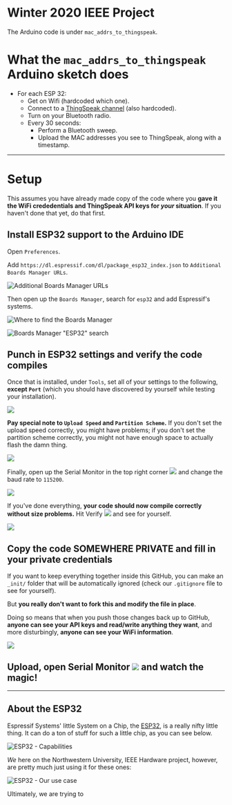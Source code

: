 # Winter 2020 IEEE Project

The Arduino code is under `mac_addrs_to_thingspeak`.

# What the `mac_addrs_to_thingspeak` Arduino sketch does

- For each ESP 32:
  - Get on Wifi (hardcoded which one).
  - Connect to a [ThingSpeak channel](https://thingspeak.com/) (also hardcoded).
  - Turn on your Bluetooth radio.
  - Every 30 seconds:
    - Perform a Bluetooth sweep.
    - Upload the MAC addresses you see to ThingSpeak, along with a timestamp.

----------------------------------------

# Setup

This assumes you have already made copy of the code where you **gave it the WiFi crededentials and ThingSpeak API keys for _your_ situation**. If you haven't done that yet, do that first.

## Install ESP32 support to the Arduino IDE

Open  `Preferences`.

Add `https://dl.espressif.com/dl/package_esp32_index.json` to `Additional Boards Manager URLs`.

![Additional Boards Manager URLs](imgs/esp32-additional-boards-manager-urls.png)

Then open up the `Boards Manager`, search for `esp32` and add Espressif's systems.

![Where to find the Boards Manager](imgs/esp32-where-to-find-boards-manager.png)

![Boards Manager "ESP32" search](imgs/esp32-boards-manager-search.png)

## Punch in ESP32 settings and verify the code compiles

Once that is installed, under `Tools`, set all of your settings to the following, **except `Port`** (which you should have discovered by yourself while testing your installation).

![](imgs/esp32-tools-settings.png)

**Pay special note to `Upload Speed` and `Partition Scheme`.** If you don't set the upload speed correctly, you might have problems; if you don't set the partition scheme correctly, you might not have enough space to actually flash the damn thing.

![](imgs/esp32-tools-settings_important.png)

Finally, open up the Serial Monitor in the top right corner ![](imgs/esp32-serial-monitor.png) and change the baud rate  to `115200`.

![](imgs/esp32-serial-monitor-baud-rate.png)

If you've done everything, **your code should now compile correctly without size problems.** Hit Verify ![](imgs/esp32-verify-icon.png) and see for yourself.

![](imgs/esp32-verify-results.png)

## Copy the code SOMEWHERE PRIVATE and fill in your private credentials

If you want to keep everything together inside this GitHub, you can make an `_init/` folder that will be automatically ignored (check our `.gitignore` file to see for yourself).

But **you really don't want to fork this and modify the file in place**.

Doing so means that when you push those changes back up to GitHub, **anyone can see your API keys and read/write anything they want**, and more disturbingly, **anyone can see your WiFi information**.

![](imgs/esp32-fill-in-credentials.png)


## Upload, open Serial Monitor ![](imgs/esp32-serial-monitor.png) and watch the magic!

------------------------------

## About the ESP32

Espressif Systems' little System on a Chip, the [ESP32](http://esp32.net/), is a really nifty little thing. It can do a ton of stuff for such a little chip, as you can see below.

![ESP32 - Capabilities](imgs/esp32-capabilities.png)

*We* here on the Northwestern University, IEEE Hardware project, however, are pretty much just using it for these ones:

![ESP32 - Our use case](imgs/esp32-our-use-case.png)

Ultimately, we are trying to
